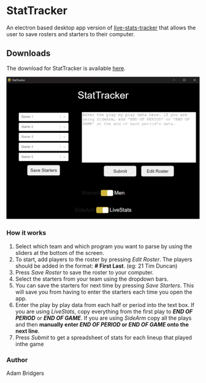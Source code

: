 # StatTracker

An electron based desktop app version of [live-stats-tracker](https://github.com/awbridgers/live-stats-tracker) that allows the user to save rosters and starters to their computer.

## Downloads
The download for StatTracker is available [here](https://github.com/awbridgers/StatTracker/releases).


![example](https://github.com/awbridgers/StatTracker/blob/main/image.png)
### How it works
1. Select which team and which program you want to parse by using the sliders at the bottom of the screen.
2. To start, add players to the roster by pressing *Edit Roster*. The players should be added in the format: **# First Last**. (eg: 21 Tim Duncan)
3. Press *Save Roster* to save the roster to your computer.
4. Select the starters from your team using the dropdown bars.
5. You can save the starters for next time by pressing *Save Starters*. This will save you from having to enter the starters each time you open the app. 
6. Enter the play by play data from each half or period into the text box. If you are using *LiveStats*, copy everything from the first play to ***END OF PERIOD*** or ***END OF GAME***. If you are using *SideArm* copy all the plays and then **manually enter *END OF PERIOD* or *END OF GAME* onto the next line**. 
7. Press *Submit* to get a spreadsheet of stats for each lineup that played inthe game


### Author
Adam Bridgers
